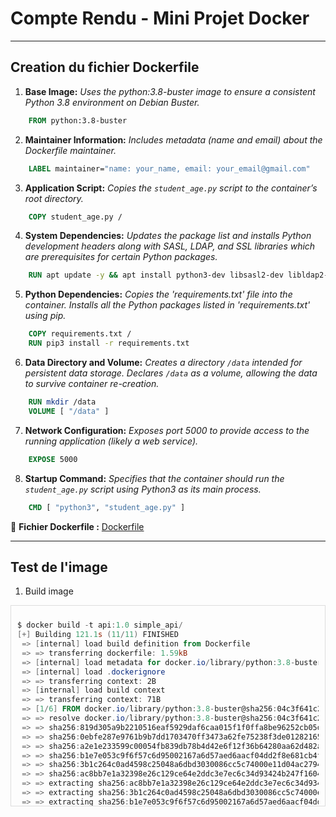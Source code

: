 # Compte Rendu - Mini Projet Docker

---

## Creation du fichier Dockerfile

1. **Base Image:** _Uses the python:3.8-buster image to ensure a consistent Python 3.8 environment on Debian Buster._

```Dockerfile
    FROM python:3.8-buster
```

2. **Maintainer Information:** _Includes metadata (name and email) about the Dockerfile maintainer._

```Dockerfile
    LABEL maintainer="name: your_name, email: your_email@gmail.com"
```

3. **Application Script:** _Copies the `student_age.py` script to the container’s root directory._

```Dockerfile
    COPY student_age.py /
```

4. **System Dependencies:** _Updates the package list and installs Python development headers along with SASL, LDAP, and SSL libraries which are prerequisites for certain Python packages._

```Dockerfile
    RUN apt update -y && apt install python3-dev libsasl2-dev libldap2-dev libssl-dev -y 
```

5. **Python Dependencies:** _Copies the 'requirements.txt' file into the container. Installs all the Python packages listed in 'requirements.txt' using pip._

```Dockerfile
    COPY requirements.txt /
    RUN pip3 install -r requirements.txt
```

6. **Data Directory and Volume:** _Creates a directory `/data` intended for persistent data storage. Declares `/data` as a volume, allowing the data to survive container re-creation._

```Dockerfile
    RUN mkdir /data
    VOLUME [ "/data" ]
```

7. **Network Configuration:** _Exposes port 5000 to provide access to the running application (likely a web service)._

```Dockerfile
    EXPOSE 5000
```

8. **Startup Command:** _Specifies that the container should run the `student_age.py` script using Python3 as its main process._

```Dockerfile
    CMD [ "python3", "student_age.py" ]
```

📎 **Fichier Dockerfile :** [Dockerfile](./simple_api/Dockerfile)

---

## Test de l'image

1. Build image

<div style="max-height: 300px; overflow-y: auto; border: 1px solid #ddd; padding: 10px;">

```powershell
$ docker build -t api:1.0 simple_api/
[+] Building 121.1s (11/11) FINISHED                                                                                                       docker:desktop-linux 
 => [internal] load build definition from Dockerfile                                                                                                       0.0s 
 => => transferring dockerfile: 1.59kB                                                                                                                     0.0s 
 => [internal] load metadata for docker.io/library/python:3.8-buster                                                                                       0.7s 
 => [internal] load .dockerignore                                                                                                                          0.0s 
 => => transferring context: 2B                                                                                                                            0.0s 
 => [internal] load build context                                                                                                                          0.1s 
 => => transferring context: 71B                                                                                                                           0.0s 
 => [1/6] FROM docker.io/library/python:3.8-buster@sha256:04c3f641c2254c229fd2f704c5199ff4bea57d26c1c29008ae3a4afddde98709                                50.9s 
 => => resolve docker.io/library/python:3.8-buster@sha256:04c3f641c2254c229fd2f704c5199ff4bea57d26c1c29008ae3a4afddde98709                                 0.1s 
 => => sha256:819d305a9b2210516eaf5929daf6caa015f1f0ffa8be96252cb05d0f283bfff5 19.29MB / 19.29MB                                                          10.7s 
 => => sha256:0ebfe287e9761b9b7dd1703470ff3473a62fe75238f3de01282165f8725968af 6.15MB / 6.15MB                                                             2.3s 
 => => sha256:a2e1e233599c00054fb839db78b4d42e6f12f36b64280aa62d482a3ad0ad7109 191.88MB / 191.88MB                                                        41.5s 
 => => sha256:b1e7e053c9f6f57c6d95002167a6d57aed6aacf04dd2f8e681cb4f74a7ca4381 51.87MB / 51.87MB                                                          35.5s 
 => => sha256:3b1c264c0ad4598c25048a6dbd3030086cc5c74000e11d04ac27944cb116aabb 17.58MB / 17.58MB                                                           9.8s 
 => => sha256:ac8bb7e1a32398e26c129ce64e2ddc3e7ec6c34d93424b247f16049f5a91cff4 50.45MB / 50.45MB                                                          29.2s 
 => => extracting sha256:ac8bb7e1a32398e26c129ce64e2ddc3e7ec6c34d93424b247f16049f5a91cff4                                                                  2.2s
 => => extracting sha256:3b1c264c0ad4598c25048a6dbd3030086cc5c74000e11d04ac27944cb116aabb                                                                  0.6s
 => => extracting sha256:b1e7e053c9f6f57c6d95002167a6d57aed6aacf04dd2f8e681cb4f74a7ca4381                                                                  2.0s
 => => extracting sha256:a2e1e233599c00054fb839db78b4d42e6f12f36b64280aa62d482a3ad0ad7109                                                                  5.1s
 => => extracting sha256:0ebfe287e9761b9b7dd1703470ff3473a62fe75238f3de01282165f8725968af                                                                  0.2s
 => => extracting sha256:819d305a9b2210516eaf5929daf6caa015f1f0ffa8be96252cb05d0f283bfff5                                                                  0.5s
 => => extracting sha256:a11e135762f00d55e3d68410f1aab593ca9850d9c2ca07f69fb5ac353fc99e0a                                                                  0.0s
 => => sha256:a2e1e233599c00054fb839db78b4d42e6f12f36b64280aa62d482a3ad0ad7109 191.88MB / 191.88MB                                                        41.5s 
 => => sha256:b1e7e053c9f6f57c6d95002167a6d57aed6aacf04dd2f8e681cb4f74a7ca4381 51.87MB / 51.87MB                                                          35.5s 
 => => sha256:3b1c264c0ad4598c25048a6dbd3030086cc5c74000e11d04ac27944cb116aabb 17.58MB / 17.58MB                                                           9.8s 
 => => sha256:ac8bb7e1a32398e26c129ce64e2ddc3e7ec6c34d93424b247f16049f5a91cff4 50.45MB / 50.45MB                                                          29.2s 
 => => extracting sha256:ac8bb7e1a32398e26c129ce64e2ddc3e7ec6c34d93424b247f16049f5a91cff4                                                                  2.2s 
 => => extracting sha256:3b1c264c0ad4598c25048a6dbd3030086cc5c74000e11d04ac27944cb116aabb                                                                  0.6s 
 => => extracting sha256:b1e7e053c9f6f57c6d95002167a6d57aed6aacf04dd2f8e681cb4f74a7ca4381                                                                  2.0s 
 => => extracting sha256:a2e1e233599c00054fb839db78b4d42e6f12f36b64280aa62d482a3ad0ad7109                                                                  5.1s 
 => => extracting sha256:0ebfe287e9761b9b7dd1703470ff3473a62fe75238f3de01282165f8725968af                                                                  0.2s 
 => => extracting sha256:819d305a9b2210516eaf5929daf6caa015f1f0ffa8be96252cb05d0f283bfff5                                                                  0.5s 
 => => extracting sha256:a11e135762f00d55e3d68410f1aab593ca9850d9c2ca07f69fb5ac353fc99e0a                                                                  0.0s 
 => => extracting sha256:a2e1e233599c00054fb839db78b4d42e6f12f36b64280aa62d482a3ad0ad7109                                                                  5.1s 
 => => extracting sha256:0ebfe287e9761b9b7dd1703470ff3473a62fe75238f3de01282165f8725968af                                                                  0.2s 
 => => extracting sha256:819d305a9b2210516eaf5929daf6caa015f1f0ffa8be96252cb05d0f283bfff5                                                                  0.5s 
```
</div>
